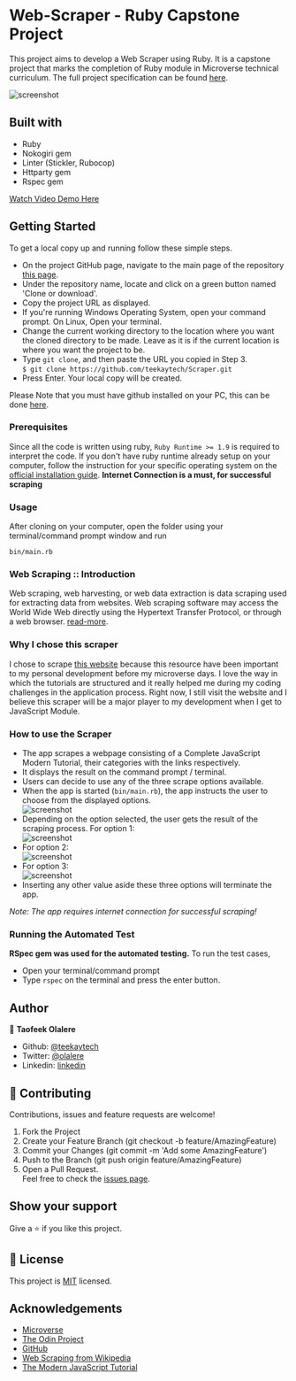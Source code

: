 # Web-Scraper - Ruby Capstone Project

This project aims to develop a Web Scraper using Ruby. It is a capstone project that marks the completion of Ruby module in Microverse technical curriculum. The full project specification can be found [here](https://www.notion.so/Build-your-own-scraper-f54eaca54d8a4d758a5f0141468127a8).

![screenshot](/assets/img/code.png)

## Built with
  * Ruby 
  * Nokogiri gem
  * Linter (Stickler, Rubocop)
  * Httparty gem
  * Rspec gem

[Watch Video Demo Here](https://www.loom.com/share/4c4f4b96f7094d3c8d80dc97b9a2794c)

## Getting Started

To get a local copy up and running follow these simple steps.

- On the project GitHub page, navigate to the main page of the repository [this page](https://github.com/teekaytech/Scraper).
- Under the repository name, locate and click on a green button named 'Clone or download'. 
- Copy the project URL as displayed.
- If you're running Windows Operating System, open your command prompt. On Linux, Open your terminal.
- Change the current working directory to the location where you want the cloned directory to be made. Leave as it is if the current location is where you want the project to be.
- Type `git clone`, and then paste the URL you copied in Step 3.<br>
`$ git clone https://github.com/teekaytech/Scraper.git`
- Press Enter. Your local copy will be created.

Please Note that you must have github installed on your PC, this can be done [here](https://gist.github.com/derhuerst/1b15ff4652a867391f03).


### Prerequisites

Since all the code is written using ruby, `Ruby Runtime >= 1.9` is required to interpret the code. If you don't have ruby runtime already setup on your computer, follow the instruction for your specific operating system on the [official installation guide](https://www.ruby-lang.org/en/documentation/installation/). **Internet Connection is a must, for successful scraping**

### Usage

After cloning on your computer, open the folder using your terminal/command prompt window and run

`bin/main.rb`

### Web Scraping :: Introduction
Web scraping, web harvesting, or web data extraction is data scraping used for extracting data from websites. Web scraping software may access the World Wide Web directly using the Hypertext Transfer Protocol, or through a web browser. [read-more](https://en.wikipedia.org/wiki/Web_scraping). 

### Why I chose this scraper
I chose to scrape [this website](https://javascript.info) because this resource have been important to my personal development before my microverse days. I love the way in which the tutorials are structured and it really helped me during my coding challenges in the application process. Right now, I still visit the website and I believe this scraper will be a major player to my development when I get to JavaScript Module.

### How to use the Scraper
- The app scrapes a webpage consisting of a Complete JavaScript Modern Tutorial, their categories with the links respectively.
- It displays the result on the command prompt / terminal.
- Users can decide to use any of the three scrape options available.
- When the app is started (`bin/main.rb`), the app instructs the user to choose from the displayed options.<br>
![screenshot](/assets/img/shot1.png)
- Depending on the option selected, the user gets the result of the scraping process. For option 1:<br>
![screenshot](/assets/img/shot2.png)
- For option 2:<br>
![screenshot](/assets/img/shot3.png)
- For option 3:<br>
![screenshot](/assets/img/shot4.png)
- Inserting any other value aside these three options will terminate the app.

*Note: The app requires internet connection for successful scraping!*

### Running the Automated Test
**RSpec gem was used for the automated testing.**
To run the test cases, 
- Open your terminal/command prompt
- Type `rspec` on the terminal and press the enter button.

## Author

👤 **Taofeek Olalere**

- Github: [@teekaytech](https://github.com/teekaytech)
- Twitter: [@olalere](https://twitter.com/ola_lere)
- Linkedin: [linkedin](https://linkedin.com/in/teekaytech)

## 🤝 Contributing
Contributions, issues and feature requests are welcome!
   1. Fork the Project
   2. Create your Feature Branch (git checkout -b feature/AmazingFeature)
   3. Commit your Changes (git commit -m 'Add some AmazingFeature')
   4. Push to the Branch (git push origin feature/AmazingFeature)
   5. Open a Pull Request.<br>
Feel free to check the [issues page](issues/).

## Show your support

Give a ⭐️ if you like this project.

## 📝 License

This project is [MIT](lic.url) licensed.

## Acknowledgements

- [Microverse](https://microverse.pathwright.com/library/fast-track-curriculum/69047/path/step/57421589/)
- [The Odin Project](https://www.theodinproject.com/courses/ruby-programming/lessons/basic-enumerable-methods#learning-outcomes)
- [GitHub](https://help.github.com/en/github/creating-cloning-and-archiving-repositories/cloning-a-repository)
- [Web Scraping from Wikipedia](https://en.wikipedia.org/wiki/Web_scraping)
- [The Modern JavaScript Tutorial](https://javascript.info/)

